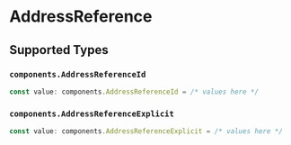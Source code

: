 # AddressReference


## Supported Types

### `components.AddressReferenceId`

```typescript
const value: components.AddressReferenceId = /* values here */
```

### `components.AddressReferenceExplicit`

```typescript
const value: components.AddressReferenceExplicit = /* values here */
```

